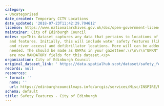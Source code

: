 ```yaml
---
category:
- Uncategorised
date_created: Temporary CCTV Locations
date_updated: '2018-07-23T11:42:29.704612'
license: https://www.nationalarchives.gov.uk/doc/open-government-licence/version/3/
maintainer: City of Edinburgh Council
notes: <p>This dataset captures any data that pertains to locations of safety equipment
  and features. Initially, this will include water safety features (like life buoys
  and river access) and defibrillator locations. More will can be added as and when
  needed. The should be made as OWPAs in your gazetteer.\r\n\r\n"UPRN" and "address"
  are now MANDATORY fields for this dataset.</p>
organization: City of Edinburgh Council
original_dataset_link: ' https://data.spatialhub.scot/dataset/safety_features-ce'
records: null
resources:
- format: ''
  name: ''
  url: https://edinburghcouncilmaps.info/arcgis/services/Misc/INSPIRE/MapServer/WFSServer?
schema: default
title: Safety Features - City of Edinburgh
---
```

